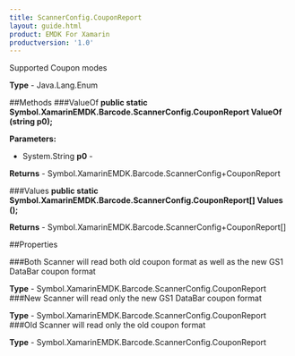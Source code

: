 ```yaml
---
title: ScannerConfig.CouponReport
layout: guide.html
product: EMDK For Xamarin
productversion: '1.0'
---
```

Supported Coupon modes

**Type** - Java.Lang.Enum

##Methods
###ValueOf
**public static Symbol.XamarinEMDK.Barcode.ScannerConfig.CouponReport ValueOf (string p0);**


        

**Parameters:** 

* System.String **p0** - 
        

**Returns** - Symbol.XamarinEMDK.Barcode.ScannerConfig+CouponReport

###Values
**public static Symbol.XamarinEMDK.Barcode.ScannerConfig.CouponReport[] Values ();**


        


**Returns** - Symbol.XamarinEMDK.Barcode.ScannerConfig+CouponReport[]

##Properties

###Both
Scanner will read both old coupon format as well as the new GS1 DataBar coupon format

**Type** - Symbol.XamarinEMDK.Barcode.ScannerConfig.CouponReport
###New
Scanner will read only the new GS1 DataBar coupon format

**Type** - Symbol.XamarinEMDK.Barcode.ScannerConfig.CouponReport
###Old
Scanner will read only the old coupon format

**Type** - Symbol.XamarinEMDK.Barcode.ScannerConfig.CouponReport












